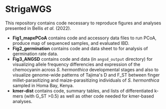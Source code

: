 # StrigaWGS
 
This repository contains code necessary to reproduce figures and analyses presented in Bellis *et al.* (2022).

- **Fig1_mapxPCoA** contains code and accessory data files to run PCoA, produce map of sequenced samples, and evaluated IBD.  
- **Fig2_germination** contains code and data sheet to for analysis of germination rate data.  
- **Fig3_ANGSD** contains code and data (in `angsd_output` directory) for visualizing allele frequency differencies and expression of the chemocyanin across *S. hermonthica* developmental stages and also to visualize genome-wide patterns of Tajima's D and F_ST between finger millet-parasitizing and maize-parasitizing individuals of *S. hermonthica* sampled in Homa Bay, Kenya.  
- **kmer-dist** contains code, summary tables, and lists of differentiated k-mers (with G_ST >0.5) as well as other code needed for kmer-based analyses.  

